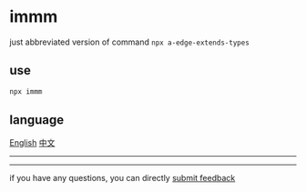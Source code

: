 # immm

just abbreviated version of command `npx a-edge-extends-types` 


## use

```sh
npx immm
```


## language

[English](https://github.com/lmssee/npm-immm/blob/main/README.md) [中文](https://github.com/lmssee/npm-immm/blob/main/自述文件.md)

------ 
------

if you have any questions, you can directly [submit feedback](https://github.com/lmssee/npm-immm/issues/new)